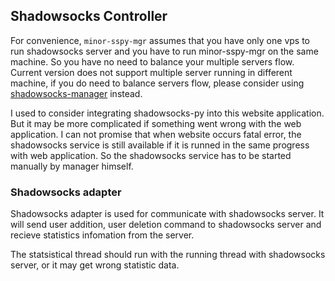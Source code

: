 ## Shadowsocks Controller

For convenience, `minor-sspy-mgr` assumes that you have only one vps to run shadowsocks server and you have to run minor-sspy-mgr on the same machine. So you have no need to balance your multiple servers flow. Current version does not support multiple server running in different machine, if you do need to balance servers flow, please consider using [shadowsocks-manager](https://github.com/shadowsocks/shadowsocks-manager) instead.

I used to consider integrating shadowsocks-py into this website application. But it may be more complicated if something went wrong with the web application. I can not promise that when website occurs fatal error, the shadowsocks service is still available if it is runned in the same progress with web application. So the shadowsocks service has to be started manually by manager himself.

### Shadowsocks adapter

Shadowsocks adapter is used for communicate with shadowsocks server. It will send user addition, user deletion command to shadowsocks server and recieve statistics infomation from the server.

The statsistical thread should run with the running thread with shadowsocks server, or it may get wrong statistic data.